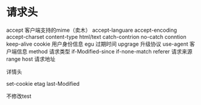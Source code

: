# 请求头
accept 客户端支持的mime（卖木）
accept-languare 
accept-encoding
accept-charset
content-type html/text
catch-contrion no-catch
conntion keep-alive
cookie  用户身份信息
egu  过期时间
upgrage 升级协议
use-agent 客户端信息
method 请求类型
if-Modified-since
if-none-match
referer 请求来源
range 
host 请求地址

详情头

set-cookie
etag
last-Modified

不修改test
